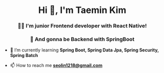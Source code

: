 <h1 align="center">Hi 👋, I'm Taemin Kim</h1>
<h3 align="center">👨‍💻 I'm junior Frontend developer with React Native!</h3>
<h3 align="center">🚀 And gonna be Backend with SpringBoot</h3>

- 🌱 I’m currently learning **Spring Boot, Spring Data Jpa, Spring Security, Spring Batch**

- 📫 How to reach me **seolin1218@gmail.com**
